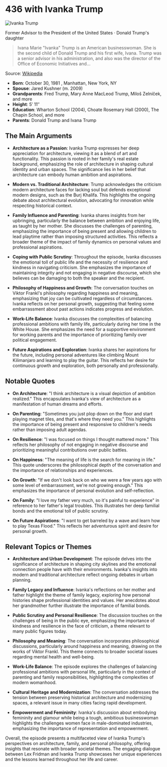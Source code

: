 # 436 with Ivanka Trump


![Ivanka Trump](https://encrypted-tbn0.gstatic.com/licensed-image?q=tbn:ANd9GcQgqcx6GSHij3veDvcVe4M52TTfVRkpO9IHZfG5y1cWEtZ7MMc--jfBCg9qZ1QCFcX2Eh3y&s=19)

Former Advisor to the President of the United States ‧ Donald Trump's daughter

> Ivana Marie "Ivanka" Trump is an American businesswoman. She is the second child of Donald Trump and his first wife, Ivana. Trump was a senior advisor in his administration, and also was the director of the Office of Economic Initiatives and...

Source: [Wikipedia](https://en.wikipedia.org/wiki/Ivanka_Trump)

- **Born**: October 30, 1981 , Manhattan, New York, NY
- **Spouse**: Jared Kushner (m. 2009)
- **Grandparents**: Fred Trump, Mary Anne MacLeod Trump, Miloš Zelníček, and more
- **Height**: 5′ 11″
- **Education**: Wharton School (2004), Choate Rosemary Hall (2000), The Chapin School, and more
- **Parents**: Donald Trump and Ivana Trump


## The Main Arguments

- **Architecture as a Passion**: Ivanka Trump expresses her deep appreciation for architecture, viewing it as a blend of art and functionality. This passion is rooted in her family's real estate background, emphasizing the role of architecture in shaping cultural identity and urban spaces. The significance lies in her belief that architecture can embody human ambition and aspirations.

- **Modern vs. Traditional Architecture**: Trump acknowledges the criticism modern architecture faces for lacking soul but defends exceptional modern designs, such as the Burj Khalifa. This highlights the ongoing debate about architectural evolution, advocating for innovation while respecting historical context.

- **Family Influence and Parenting**: Ivanka shares insights from her upbringing, particularly the balance between ambition and enjoying life, as taught by her mother. She discusses the challenges of parenting, emphasizing the importance of being present and allowing children to lead playtime rather than imposing structured activities. This reflects a broader theme of the impact of family dynamics on personal values and professional aspirations.

- **Coping with Public Scrutiny**: Throughout the episode, Ivanka discusses the emotional toll of public life and the necessity of resilience and kindness in navigating criticism. She emphasizes the importance of maintaining integrity and not engaging in negative discourse, which she believes can be damaging to both the speaker and the recipient.

- **Philosophy of Happiness and Growth**: The conversation touches on Viktor Frankl's philosophy regarding happiness and meaning, emphasizing that joy can be cultivated regardless of circumstances. Ivanka reflects on her personal growth, suggesting that feeling some embarrassment about past actions indicates progress and evolution.

- **Work-Life Balance**: Ivanka discusses the complexities of balancing professional ambitions with family life, particularly during her time in the White House. She emphasizes the need for a supportive environment for working parents and the importance of prioritizing family over political engagement.

- **Future Aspirations and Exploration**: Ivanka shares her aspirations for the future, including personal adventures like climbing Mount Kilimanjaro and learning to play the guitar. This reflects her desire for continuous growth and exploration, both personally and professionally.

## Notable Quotes

- **On Architecture**: "I think architecture is a visual depiction of ambition realized." This encapsulates Ivanka's view of architecture as a manifestation of human dreams and efforts.

- **On Parenting**: "Sometimes you just plop down on the floor and start playing magnet tiles, and that's where they need you." This highlights the importance of being present and responsive to children's needs rather than imposing adult agendas.

- **On Resilience**: "I was focused on things I thought mattered more." This reflects her philosophy of not engaging in negative discourse and prioritizing meaningful contributions over public battles.

- **On Happiness**: "The meaning of life is the search for meaning in life." This quote underscores the philosophical depth of the conversation and the importance of relationships and experiences.

- **On Growth**: "If we don't look back on who we were a few years ago with some level of embarrassment, we're not growing enough." This emphasizes the importance of personal evolution and self-reflection.

- **On Family**: "I love my father very much, so it's painful to experience" in reference to her father's legal troubles. This illustrates her deep familial bonds and the emotional toll of public scrutiny.

- **On Future Aspirations**: "I want to get barreled by a wave and learn how to play Texas Flood." This reflects her adventurous spirit and desire for personal growth.

## Relevant Topics or Themes

- **Architecture and Urban Development**: The episode delves into the significance of architecture in shaping city skylines and the emotional connection people have with their environments. Ivanka's insights into modern and traditional architecture reflect ongoing debates in urban planning.

- **Family Legacy and Influence**: Ivanka's reflections on her mother and father highlight the theme of family legacy, exploring how personal histories shape professional identities and values. Her anecdotes about her grandmother further illustrate the importance of familial bonds.

- **Public Scrutiny and Personal Resilience**: The discussion touches on the challenges of being in the public eye, emphasizing the importance of kindness and resilience in the face of criticism, a theme relevant to many public figures today.

- **Philosophy and Meaning**: The conversation incorporates philosophical discussions, particularly around happiness and meaning, drawing on the works of Viktor Frankl. This theme connects to broader societal issues regarding mental health and well-being.

- **Work-Life Balance**: The episode explores the challenges of balancing professional ambitions with personal life, particularly in the context of parenting and family responsibilities, highlighting the complexities of modern womanhood.

- **Cultural Heritage and Modernization**: The conversation addresses the tension between preserving historical architecture and modernizing spaces, a relevant issue in many cities facing rapid development.

- **Empowerment and Femininity**: Ivanka's discussion about embodying femininity and glamour while being a tough, ambitious businesswoman highlights the challenges women face in male-dominated industries, emphasizing the importance of representation and empowerment.

Overall, the episode presents a multifaceted view of Ivanka Trump's perspectives on architecture, family, and personal philosophy, offering insights that resonate with broader societal themes. The engaging dialogue between Lex Fridman and Ivanka Trump showcases her unique experiences and the lessons learned throughout her life and career.